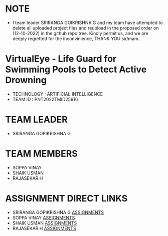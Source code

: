 # NOTE 
- I team leader  SRIRANGA GOIKRISHNA G and my team have attempted to delete all uploaded project files and reupload in the proposed order on (12-10-2022) in the github repo tree. Kindly permit us, and we are deeply regretted for the inconvinience, THANK YOU sir/mam. 

# VirtualEye - Life Guard for Swimming Pools to Detect Active Drowning

- TECHNOLOGY : ARTIFICIAL INTELLIGENCE
- TEAM ID    : PNT2022TMID25916

# TEAM LEADER
- SRIRANGA GOPIKRISHNA G

# TEAM MEMBERS
- SOPPA VINAY
- SHAIK USMAN
- RAJASEKAR H

# ASSIGNMENT DIRECT LINKS

- SRIRANGA GOPIKRISHNA G   [ASSIGNMENTS](https://github.com/IBM-EPBL/IBM-Project-4130-1658720263/tree/main/ASSIGNMENTS/SRIRANGA%20GOPIKRISHNA%20G-TEAM%20LEADER)
-  SOPPA VINAY             [ASSIGNMENTS](https://github.com/IBM-EPBL/IBM-Project-4130-1658720263/tree/main/ASSIGNMENTS/SOPPA%20VINAY-TEAM%20MEMBER)
-  SHAIK USMAN             [ASSIGNMENTS](https://github.com/IBM-EPBL/IBM-Project-4130-1658720263/tree/main/ASSIGNMENTS/SHAIK%20USMAN-TEAM%20MEMBER)
-  RAJASEKAR H             [ASSIGNMENTS](https://github.com/IBM-EPBL/IBM-Project-4130-1658720263/tree/main/ASSIGNMENTS/RAJASEKAR%20H-TEAM%20MEMBER)






